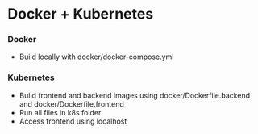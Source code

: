 # Docker + Kubernetes 

### Docker

- Build locally with docker/docker-compose.yml

### Kubernetes

- Build frontend and backend images using docker/Dockerfile.backend and docker/Dockerfile.frontend
- Run all files in k8s folder
- Access frontend using localhost
